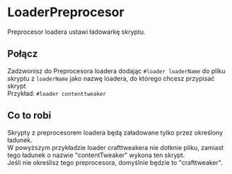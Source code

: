# LoaderPreprocesor

Preprocesor loadera ustawi ładowarkę skryptu.

## Połącz

Zadzwonisz do Preprocesora loadera dodając `#loader loaderName` do pliku skryptu z `loaderName` jako nazwę loadera, do którego chcesz przypisać skrypt  
Przykład: `#loader contenttweaker`

## Co to robi

Skrypty z preprocesorem loadera będą załadowane tylko przez określony ładunek.  
W powyższym przykładzie loader crafttweakera nie dotknie pliku, zamiast tego ładunek o nazwie "contentTweaker" wykona ten skrypt.  
Jeśli nie określisz tego preprocesora, domyślnie będzie to "crafttweaker".